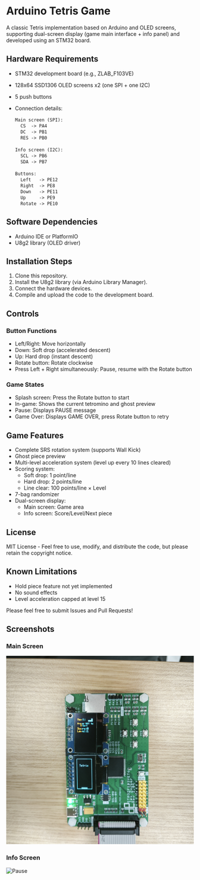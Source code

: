 # Arduino Tetris Game

A classic Tetris implementation based on Arduino and OLED screens, supporting dual-screen display (game main interface + info panel) and developed using an STM32 board.

## Hardware Requirements

- STM32 development board (e.g., ZLAB_F103VE)
- 128x64 SSD1306 OLED screens x2 (one SPI + one I2C)
- 5 push buttons
- Connection details:

  ```
  Main screen (SPI):
    CS  -> PA4
    DC  -> PB1
    RES -> PB0

  Info screen (I2C):
    SCL -> PB6
    SDA -> PB7

  Buttons:
    Left   -> PE12
    Right  -> PE8
    Down   -> PE11
    Up     -> PE9
    Rotate -> PE10
  ```

## Software Dependencies

- Arduino IDE or PlatformIO
- U8g2 library (OLED driver)

## Installation Steps

1. Clone this repository.
2. Install the U8g2 library (via Arduino Library Manager).
3. Connect the hardware devices.
4. Compile and upload the code to the development board.

## Controls

### Button Functions

- Left/Right: Move horizontally
- Down: Soft drop (accelerated descent)
- Up: Hard drop (instant descent)
- Rotate button: Rotate clockwise
- Press Left + Right simultaneously: Pause, resume with the Rotate button

### Game States

- Splash screen: Press the Rotate button to start
- In-game: Shows the current tetromino and ghost preview
- Pause: Displays PAUSE message
- Game Over: Displays GAME OVER, press Rotate button to retry

## Game Features

- Complete SRS rotation system (supports Wall Kick)
- Ghost piece preview
- Multi-level acceleration system (level up every 10 lines cleared)
- Scoring system:
  - Soft drop: 1 point/line
  - Hard drop: 2 points/line
  - Line clear: 100 points/line × Level
- 7-bag randomizer
- Dual-screen display:
  - Main screen: Game area
  - Info screen: Score/Level/Next piece

## License

MIT License - Feel free to use, modify, and distribute the code, but please retain the copyright notice.

## Known Limitations

- Hold piece feature not yet implemented
- No sound effects
- Level acceleration capped at level 15

Please feel free to submit Issues and Pull Requests!

## Screenshots

### Main Screen
![Start](img/1745831750662.jpg)

### Info Screen
![Pause](img/1745831750650.jpg)
